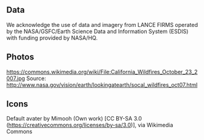 
## Data ##

We acknowledge the use of data and imagery from LANCE FIRMS operated by the NASA/GSFC/Earth Science Data and Information System (ESDIS) with funding provided by NASA/HQ.

## Photos ##

https://commons.wikimedia.org/wiki/File:California_Wildfires_October_23_2007.jpg
Source: http://www.nasa.gov/vision/earth/lookingatearth/socal_wildfires_oct07.html

## Icons ##

Default avater by Mimooh (Own work) [CC BY-SA 3.0 (https://creativecommons.org/licenses/by-sa/3.0)], via Wikimedia Commons
